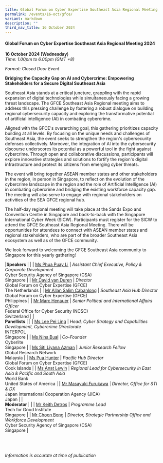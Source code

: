 ```yaml
---
title: Global Forum on Cyber Expertise Southeast Asia Regional Meeting 2024
permalink: /events/16-oct/gfce/
variant: markdown
description: ""
third_nav_title: 16 October 2024
---
```

#### **Global Forum on Cyber Expertise Southeast Asia Regional Meeting 2024**

**16 October 2024 (Wednesday)**  
*Time: 1.00pm to 6.00pm (GMT +8)*

*Format: Closed Door Event*

**Bridging the Capacity Gap on AI and Cybercrime: Empowering Stakeholders for a Secure Digital Southeast Asia**

Southeast Asia stands at a critical juncture, grappling with the rapid expansion of digital technologies while simultaneously facing a growing threat landscape. The GFCE Southeast Asia Regional meeting aims to address this pressing challenge by fostering a robust dialogue on building regional cybersecurity capacity and exploring the transformative potential of artificial intelligence (AI) in combating cybercrime.

Aligned with the GFCE's overarching goal, this gathering prioritizes capacity building at all levels. By focusing on the unique needs and challenges of Southeast Asia, the event seeks to strengthen the region's cybersecurity defenses collectively. Moreover, the integration of AI into the cybersecurity discourse underscores its potential as a powerful tool in the fight against cybercrime. Through open and collaborative discussions, participants will explore innovative strategies and solutions to fortify the region's digital infrastructure and protect its citizens from emerging cyber threats.

The event will bring together ASEAN member states and other stakeholders in the region, in person in Singapore, to reflect on the evolution of the cybercrime landscape in the region and the role of Artificial Intelligence (AI) in combating cybercrime and bridging the existing workforce capacity gap. The meeting will also serve to engage with regional stakeholders on activities of the SEA GFCE regional hub.

The half-day regional meeting will take place at the Sands Expo and Convention Centre in Singapore and back-to-back with the Singapore International Cyber Week (SICW). Participants must register for the SICW to attend the GFCE Southeast Asia Regional Meeting. There will be opportunities for attendees to connect with ASEAN member states and regional stakeholders, who are part of the broader Southeast Asia ecosystem as well as of the GFCE community.

We look forward to welcoming the GFCE Southeast Asia community to Singapore for this yearly gathering!

|**Speakers**          |                                                              |
| [⁠Ms Phua Puay Li](/speakers/ms-phua-puay-li/)  | *Assistant Chief Executive, Policy &amp; Corporate Development*<br>Cyber Security Agency of Singapore (CSA)<br>Singapore      |
| [Mr David van Duren](/speakers/mr-david-van-duren/)  | *Director* <br>Global Forum on Cyber Expertise (GFCE)<br>The Netherlands      |
| [Mr Allan Salim Cabanlong](/speakers/mr-allan-salim-cabanlong/)  | *Southeast Asia Hub Director*<br>Global Forum on Cyber Expertise (GFCE)<br>Philippines      |
| [Mr Marc Henauer](/speakers/mr-marc-henauer/)  | *Senior Political and International Affairs Officer*<br>Federal Office for Cyber Security (NCSC)<br>Switzerland      |
|<br>**Panellists**          |                                                              |
| [Ms Lee Pei Ling](/speakers/ms-lee-pei-ling/)  | *Head, Cyber Strategy and Capabilities Development, Cybercrime Directorate* <br>INTERPOL<br>Singapore      |
| [Ms Nina Bual](/speakers/ms-nina-bual/)  | *Co-Founder*<br>Cyberlite<br>Singapore      |
| [Ms Siti Liyana Azman](/speakers/ms-siti-liyana-azman/)  | *Junior Research Fellow*<br>Global Research Network<br>Malaysia      |
| [Ms Pua Hunter](/speakers/ms-pua-hunter/)  | *Pacific Hub Director*<br>Global Forum on Cyber Expertise (GFCE)<br>Cook Islands      |
| [Ms Anat Lewin](/speakers/ms-anat-lewin/)  | *Regional Lead for Cybersecurity in East Asia &amp; Pacific and South Asia*<br>World Bank<br>United States of America      |
| [Mr Masayuki Furukawa](/speakers/mr-masayuki-furukawa/)  | *Director, Office for STI &amp; DX*<br>Japan International Cooperation Agency (JICA)<br>Japan      |
|<br>**Moderator**          |                                                              |
| [Mr Keith Detros](/speakers/mr-keith-detros/)  | *Programme Lead* <br>Tech for Good Institute<br>Singapore      |
| [Mr Choon Bong](/speakers/mr-choon-bong/)  | *Director, Strategic Partnership Office and Workforce Development*<br>Cyber Security Agency of Singapore (CSA)<br>Singapore      |

<br><br><br>
*Information is accurate at time of publication*